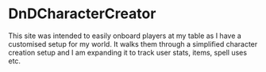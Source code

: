 # DnDCharacterCreator
This site was intended to easily onboard players at my table as I have a customised setup for my world. It walks them through a simplified character creation setup and I am expanding it to track user stats, items, spell uses etc.
